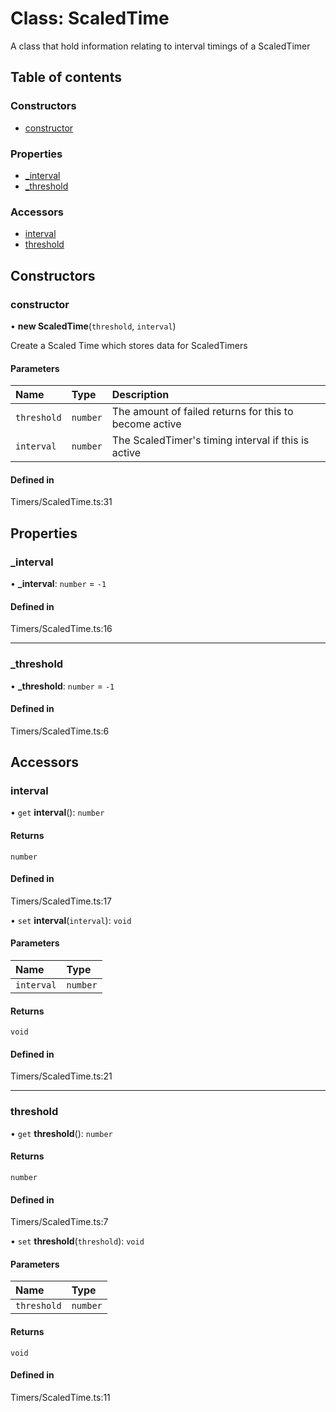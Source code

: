 # Class: ScaledTime

A class that hold information relating to interval timings of a ScaledTimer

## Table of contents

### Constructors

- [constructor](../wiki/ScaledTime#constructor)

### Properties

- [\_interval](../wiki/ScaledTime#_interval)
- [\_threshold](../wiki/ScaledTime#_threshold)

### Accessors

- [interval](../wiki/ScaledTime#interval)
- [threshold](../wiki/ScaledTime#threshold)

## Constructors

### constructor

• **new ScaledTime**(`threshold`, `interval`)

Create a Scaled Time which stores data for ScaledTimers

#### Parameters

| Name | Type | Description |
| :------ | :------ | :------ |
| `threshold` | `number` | The amount of failed returns for this to become active |
| `interval` | `number` | The ScaledTimer's timing interval if this is active |

#### Defined in

Timers/ScaledTime.ts:31

## Properties

### \_interval

• **\_interval**: `number` = `-1`

#### Defined in

Timers/ScaledTime.ts:16

___

### \_threshold

• **\_threshold**: `number` = `-1`

#### Defined in

Timers/ScaledTime.ts:6

## Accessors

### interval

• `get` **interval**(): `number`

#### Returns

`number`

#### Defined in

Timers/ScaledTime.ts:17

• `set` **interval**(`interval`): `void`

#### Parameters

| Name | Type |
| :------ | :------ |
| `interval` | `number` |

#### Returns

`void`

#### Defined in

Timers/ScaledTime.ts:21

___

### threshold

• `get` **threshold**(): `number`

#### Returns

`number`

#### Defined in

Timers/ScaledTime.ts:7

• `set` **threshold**(`threshold`): `void`

#### Parameters

| Name | Type |
| :------ | :------ |
| `threshold` | `number` |

#### Returns

`void`

#### Defined in

Timers/ScaledTime.ts:11
